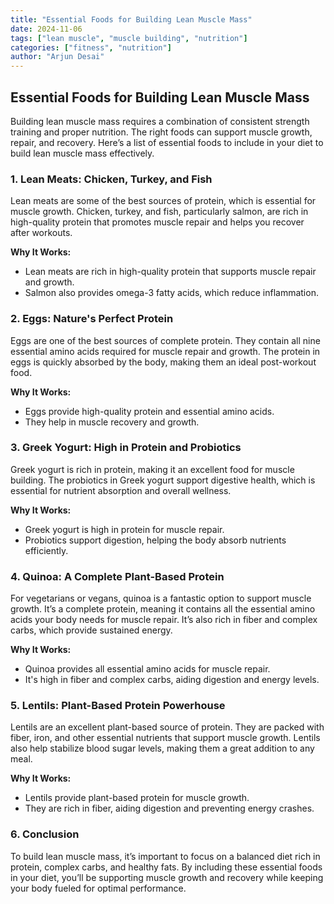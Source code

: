 ```yaml
---
title: "Essential Foods for Building Lean Muscle Mass"
date: 2024-11-06
tags: ["lean muscle", "muscle building", "nutrition"]
categories: ["fitness", "nutrition"]
author: "Arjun Desai"
---
```


## Essential Foods for Building Lean Muscle Mass

Building lean muscle mass requires a combination of consistent strength training and proper nutrition. The right foods can support muscle growth, repair, and recovery. Here’s a list of essential foods to include in your diet to build lean muscle mass effectively.

### 1. Lean Meats: Chicken, Turkey, and Fish

Lean meats are some of the best sources of protein, which is essential for muscle growth. Chicken, turkey, and fish, particularly salmon, are rich in high-quality protein that promotes muscle repair and helps you recover after workouts.

**Why It Works:**
- Lean meats are rich in high-quality protein that supports muscle repair and growth.
- Salmon also provides omega-3 fatty acids, which reduce inflammation.

### 2. Eggs: Nature's Perfect Protein

Eggs are one of the best sources of complete protein. They contain all nine essential amino acids required for muscle repair and growth. The protein in eggs is quickly absorbed by the body, making them an ideal post-workout food.

**Why It Works:**
- Eggs provide high-quality protein and essential amino acids.
- They help in muscle recovery and growth.

### 3. Greek Yogurt: High in Protein and Probiotics

Greek yogurt is rich in protein, making it an excellent food for muscle building. The probiotics in Greek yogurt support digestive health, which is essential for nutrient absorption and overall wellness.

**Why It Works:**
- Greek yogurt is high in protein for muscle repair.
- Probiotics support digestion, helping the body absorb nutrients efficiently.

### 4. Quinoa: A Complete Plant-Based Protein

For vegetarians or vegans, quinoa is a fantastic option to support muscle growth. It’s a complete protein, meaning it contains all the essential amino acids your body needs for muscle repair. It’s also rich in fiber and complex carbs, which provide sustained energy.

**Why It Works:**
- Quinoa provides all essential amino acids for muscle repair.
- It's high in fiber and complex carbs, aiding digestion and energy levels.

### 5. Lentils: Plant-Based Protein Powerhouse

Lentils are an excellent plant-based source of protein. They are packed with fiber, iron, and other essential nutrients that support muscle growth. Lentils also help stabilize blood sugar levels, making them a great addition to any meal.

**Why It Works:**
- Lentils provide plant-based protein for muscle growth.
- They are rich in fiber, aiding digestion and preventing energy crashes.

### 6. Conclusion

To build lean muscle mass, it’s important to focus on a balanced diet rich in protein, complex carbs, and healthy fats. By including these essential foods in your diet, you’ll be supporting muscle growth and recovery while keeping your body fueled for optimal performance.
